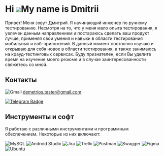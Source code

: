 # Hi ![](https://user-images.githubusercontent.com/18350557/176309783-0785949b-9127-417c-8b55-ab5a4333674e.gif)My name is Dmitrii

Привет! Меня зовут Дмитрий. Я начинающий инженер по ручному тестированию. Несмотря на то, что у меня мало опыта тестирования, я увлечен данным направлением и постараюсь сделать ваш продукт лучше, применяя свои умения и навыки в области тестирования мобильных и вэб-приложений. В данный момент постоянно изучаю и открываю для себя новое в области тестирования, а также занимаюсь на крауд-тестинговых сервисах. Буду признателен, если Вы уделите время на изучение моего резюме и в случае заинтересованности свяжетесь со мной.

## Контакты

![Gmail](https://img.shields.io/badge/Gmail-D14836?style=for-the-badge&logo=gmail&logoColor=white) demetrios.tester@gmail.com 

[![Telegram Badge](https://img.shields.io/badge/-Telegram-blue?style=flat&logo=Telegram&logoColor=white)](https://t.me/Demetrios_1)

## Инструменты и софт

Я работаю с различными инструментами и программным обеспечением. Некоторые из них включают:

![MySQL](https://img.shields.io/badge/mysql-%2300f.svg?style=for-the-badge&logo=mysql&logoColor=white)
![Android Studio](https://img.shields.io/badge/Android%20Studio-3DDC84.svg?style=for-the-badge&logo=android-studio&logoColor=white)
![Jira](https://img.shields.io/badge/jira-%230A0FFF.svg?style=for-the-badge&logo=jira&logoColor=white)
![Trello](https://img.shields.io/badge/Trello-%23026AA7.svg?style=for-the-badge&logo=Trello&logoColor=white)
![Postman](https://img.shields.io/badge/Postman-FF6C37?style=for-the-badge&logo=postman&logoColor=white)
![Swagger](https://img.shields.io/badge/-Swagger-%23Clojure?style=for-the-badge&logo=swagger&logoColor=white)
![Figma](https://img.shields.io/badge/figma-%23F24E1E.svg?style=for-the-badge&logo=figma&logoColor=white)
![Ubuntu](https://img.shields.io/badge/Ubuntu-E95420?style=for-the-badge&logo=ubuntu&logoColor=white)
